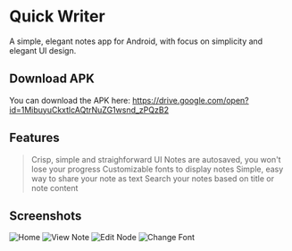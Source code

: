 # Quick Writer
A simple, elegant notes app for Android, with focus on simplicity and elegant UI design.

## Download APK
You can download the APK here: https://drive.google.com/open?id=1MibuyuCkxtlcAQtrNuZG1wsnd_zPQzB2

## Features
> Crisp, simple and straighforward UI
> Notes are autosaved, you won't lose your progress
> Customizable fonts to display notes
> Simple, easy way to share your note as text
> Search your notes based on title or note content

## Screenshots

![Home](https://github.com/roshanrahman/quick-writer-app/raw/master/assets/screen1.png "Home")
![View Note](https://github.com/roshanrahman/quick-writer-app/raw/master/assets/screen2.png "View Note")
![Edit Node](https://github.com/roshanrahman/quick-writer-app/raw/master/assets/screen3.png "Edit Note")
![Change Font](https://github.com/roshanrahman/quick-writer-app/raw/master/assets/screen4.png "Change Font")
